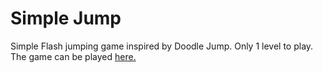 Simple Jump
==========

Simple Flash jumping game inspired by Doodle Jump. Only 1 level to play. The game can be played [here.](http://simplejump.herokuapp.com/)